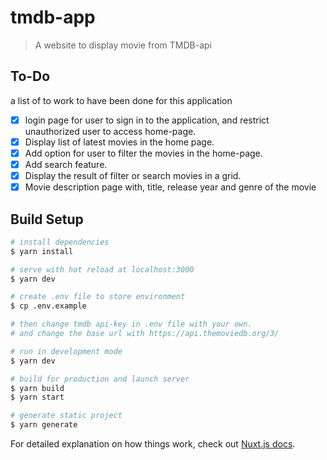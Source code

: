 # tmdb-app

> A website to display movie from TMDB-api

## To-Do

a list of to work to have been done for this application

- [x] login page for user to sign in to the application, and restrict unauthorized user to access home-page.
- [x] Display list of latest movies in the home page.
- [x] Add option for user to filter the movies in the home-page.
- [x] Add search feature.
- [x] Display the result of filter or search movies in a grid.
- [x] Movie description page with, title, release year and genre of the movie

## Build Setup

```bash
# install dependencies
$ yarn install

# serve with hot reload at localhost:3000
$ yarn dev

# create .env file to store environment
$ cp .env.example

# then change tmdb api-key in .env file with your own.
# and change the base url with https://api.themoviedb.org/3/

# run in development mode
$ yarn dev

# build for production and launch server
$ yarn build
$ yarn start

# generate static project
$ yarn generate
```

For detailed explanation on how things work, check out [Nuxt.js docs](https://nuxtjs.org).

